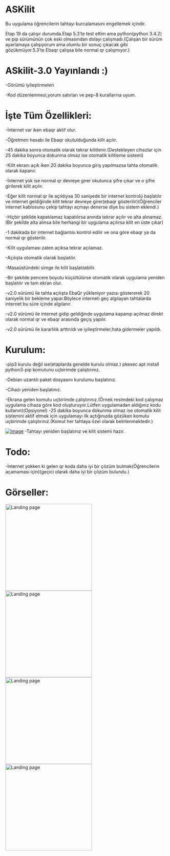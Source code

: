 # ASKilit
Bu uygulama öğrencilerin tahtayı kurcalamasını engellemek içindir.

Etap 19 da çalışır durumda.Etap 5.3’te test ettim ama python(python 3.4.2) ve pip sürümünün çok eski olmasından dolayı çalışmadı.(Çalışan bir sürüm ayarlamaya çalışıyorum ama olumlu bir sonuç çıkacak gibi gözükmüyor.5.3’te Ebaqr çalışsa bile normal qr çalışmıyor.)

# ASkilit-3.0 Yayınlandı :)
-Görüntü iyileştirmeleri

-Kod düzenlenmesi,yorum satırları ve pep-8 kurallarına uyum.

# İşte Tüm Özellikleri:
-İnternet var iken ebaqr aktif olur.

-Öğretmen hesabı ile Ebaqr okutulduğunda kilit açılır.

-45 dakika sonra otomatik olarak tekrar kilitlenir.(Destekleyen cihazlar için 25 dakika boyunca dokunma olmaz ise otomatik kilitleme sistemi)

-Kilit ekranı açık iken 20 dakika boyunca giriş yapılmazsa tahta otomatik olarak kapanır.

-İnternet yok ise normal qr devreye girer okutunca şifre çıkar ve o şifre girilerek kilit açılır.

-Eğer kilit normal qr ile açıldıysa 30 saniyede bir internet kontrolü başlatılır ve internet geldiğinde kilit tekrar devreye girer(ebaqr gösterilir)(Öğrenciler internet kablosunu çekip tahtayı açmayı denerse diye bu sistem eklendi.)

-Hiçbir şekilde kapatılamaz kapatılırsa anında tekrar açılır ve alta alınamaz.(Bir şekilde alta alınsa bile herhangi bir uygulama açılırsa kilit en üste çıkar)

-1 dakikada bir internet bağlantısı kontrol edilir ve ona göre ebaqr ya da normal qr gösterilir.

-Kilit uygulaması zaten açıksa tekrar açılamaz.

-Açılışta otomatik olarak başlatılır.

-Masaüstündeki simge ile kilit başlatılabilir.

-Bir şekilde pencere boyutu küçültülürse otomatik olarak uygulama yeniden başlatılır ve tam ekran olur.

-v2.0 sürümü ile tahta açılışta EbaQr yükleniyor yazısı göstererek 20 saniyelik bir bekleme yapar.Böylece interneti geç algılayan tahtalarda internet bu süre içinde algılanır.

-v2.0 sürümü ile internet gidip geldiğinde uygulama kapanıp açılmaz direkt olarak normal qr ve ebaqr arasında geçiş yapılır.

-v2.0 sürümü ile kararlılık arttırıldı ve iyileştirmeler,hata gidermeler yapıldı.

# Kurulum:

-pip3 kurulu değil ise(etaplarda genelde kurulu olmaz.) pkexec apt install python3-pip komutunu uçbirimde çalıştırınız.

-Debian uzantılı paket dosyasını kurulumu başlatınız.

-Cihazı yeniden başlatınız.

-Ekrana gelen komutu uçbirimde çalıştırınız.(Örnek resimdeki kod çalışmaz uygulama cihaza göre kod oluşturuyor.Lütfen uygulamadan aldığınız kodu kullanın)(Opsiyonel)
-25 dakika boyunca dokunma olmaz ise otomatik kilit sistemini aktif etmek için uygulamayı ilk açtığınızda gözüken komutu uçbirimde çalıştırınız.(Komut her tahtaya özel olarak belirlenmektedir.)

[![Image](https://i.hizliresim.com/g64z8fc.png)](https://hizliresim.com/g64z8fc)
-Tahtayı yeniden başlatınız ve kilit sistemi hazır.

# Todo:

-İnternet yokken ki gelen qr koda daha iyi bir çözüm bulmak(Öğrencilerin açamaması için)(geçici olarak daha iyi bir çözüm bulundu.)

# Görseller:

<img src="https://i.hizliresim.com/mfhkzd8.png" alt="Landing page" height="270px">
<img src="https://i.hizliresim.com/d90jzca.png" alt="Landing page" height="270px">
<img src="https://i.hizliresim.com/oq1xhpf.png" alt="Landing page" height="270px">
<img src="https://i.hizliresim.com/dy1n9eu.png" alt="Landing page" height="270px">

